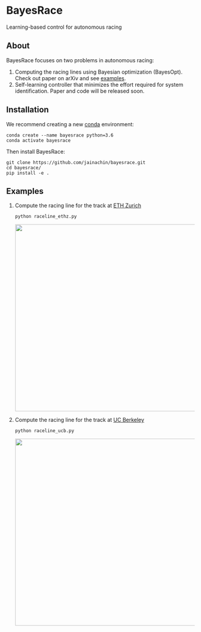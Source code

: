 # BayesRace
Learning-based control for autonomous racing

## About
BayesRace focuses on two problems in autonomous racing:
1. Computing the racing lines using Bayesian optimization (BayesOpt). Check out paper on arXiv and see [examples](https://github.com/jainachin/bayesrace#examples).
2. Self-learning controller that minimizes the effort required for system identification. Paper and code will be released soon.


## Installation
We recommend creating a new [conda](https://docs.conda.io/en/latest/) environment:

```
conda create --name bayesrace python=3.6
conda activate bayesrace
```
Then install BayesRace:

```
git clone https://github.com/jainachin/bayesrace.git
cd bayesrace/
pip install -e .
```

## Examples
1. Compute the racing line for the track at [ETH Zurich](https://arxiv.org/abs/1711.07300)

	```
	python raceline_ethz.py
	```
	<p align="center">
	<img src="https://github.com/jainachin/bayesrace/blob/master/examples/results/bestlap-ETHZ.png" width="500" />
	</p>

2. Compute the racing line for the track at [UC Berkeley](https://ieeexplore.ieee.org/stamp/stamp.jsp?arnumber=8896988)

	```
	python raceline_ucb.py
	```
	<p align="center">
	<img src="https://github.com/jainachin/bayesrace/blob/master/examples/results/bestlap-UCB.png" width="500" />
	</p>
